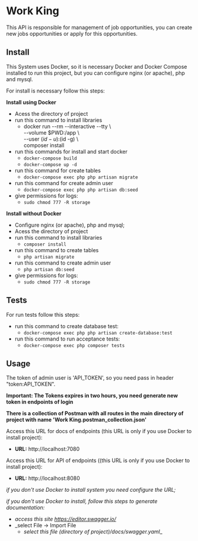 # Work King

This API is responsible for management of job opportunities, 
you can create new jobs opportunities or apply for this opportunities.

## Install

This System uses Docker, so it is necessary Docker 
and Docker Compose installed to run this project, but you can configure nginx (or apache), php and mysql.

For install is necessary follow this steps:

**Install using Docker**

* Acess the directory of project
* run this command to install libraries
    * docker run --rm --interactive --tty \     
         --volume $PWD:/app \         
         --user $(id -u):$(id -g) \         
         composer install
* run this commands for install and start docker
    * `docker-compose build`
    * `docker-compose up -d`
* run this command for create tables
    * `docker-compose exec php php artisan migrate`
* run this command for create admin user
    * `docker-compose exec php php artisan db:seed`
* give permissions for logs:
    * `sudo chmod 777 -R storage`


**Install without Docker**
* Configure nginx (or apache), php and mysql;
* Acess the directory of project
* run this command to install libraries
    *  `composer install`
* run this command to create tables
    * `php artisan migrate`
* run this command to create admin user
    * `php artisan db:seed`
* give permissions for logs:
    * `sudo chmod 777 -R storage`

## Tests
For run tests follow this steps:
* run this command to create database test:
    * `docker-compose exec php php artisan create-database:test`
* run this command to run acceptance tests:    
    * `docker-compose exec php composer tests`


## Usage
 The token of admin user is 'API_TOKEN', so you need pass in header "token:API_TOKEN".

**Important: The Tokens expires in two hours, you need generate new token in endpoints of login**

**There is a collection of Postman with all routes 
in the main directory of project with name 'Work King.postman_collection.json'**

Access this URL for docs of endpoints (this URL is only if you use Docker to install project):
 
 * **URL:** http://localhost:7080
 
Access this URL for API of endpoints ((this URL is only if you use Docker to install project):
  
  * **URL:** http://localhost:8080

_if you don't use Docker to install system you need configure the URL;_  

_if you don't use Docker to install, follow this steps to generate documentation:_

* _access this site https://editor.swagger.io/_
* _select File -> Import File
    * _select this file (directory of project)/docs/swagger.yaml__

